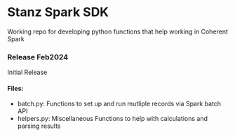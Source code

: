 # Stanz Spark SDK
Working repo for developing python functions that help working in Coherent Spark

### Release Feb2024
Initial Release

#### Files:
- batch.py: Functions to set up and run mutliple records via Spark batch API
- helpers.py: Miscellaneous Functions to help with calculations and parsing results

